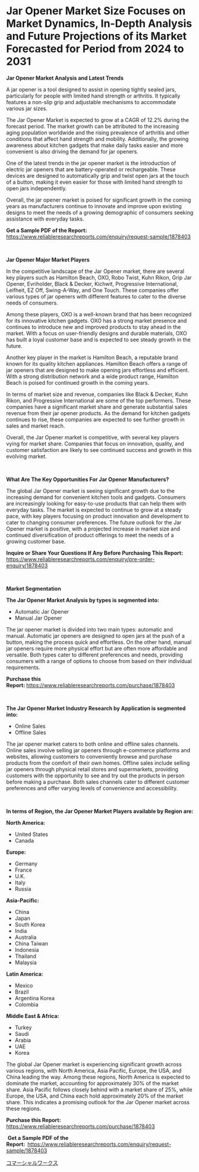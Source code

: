 <p><h1>Jar Opener Market Size Focuses on Market Dynamics, In-Depth Analysis and Future Projections of its Market Forecasted for Period from 2024 to 2031</h1></p><p><strong>Jar Opener Market Analysis and Latest Trends</strong></p>
<p><p>A jar opener is a tool designed to assist in opening tightly sealed jars, particularly for people with limited hand strength or arthritis. It typically features a non-slip grip and adjustable mechanisms to accommodate various jar sizes.</p><p>The Jar Opener Market is expected to grow at a CAGR of 12.2% during the forecast period. The market growth can be attributed to the increasing aging population worldwide and the rising prevalence of arthritis and other conditions that affect hand strength and mobility. Additionally, the growing awareness about kitchen gadgets that make daily tasks easier and more convenient is also driving the demand for jar openers.</p><p>One of the latest trends in the jar opener market is the introduction of electric jar openers that are battery-operated or rechargeable. These devices are designed to automatically grip and twist open jars at the touch of a button, making it even easier for those with limited hand strength to open jars independently.</p><p>Overall, the jar opener market is poised for significant growth in the coming years as manufacturers continue to innovate and improve upon existing designs to meet the needs of a growing demographic of consumers seeking assistance with everyday tasks.</p></p>
<p><strong>Get a Sample PDF of the Report:&nbsp;</strong> <a href="https://www.reliableresearchreports.com/enquiry/request-sample/1878403">https://www.reliableresearchreports.com/enquiry/request-sample/1878403</a></p>
<p>&nbsp;</p>
<p><strong>Jar Opener Major Market Players</strong></p>
<p><p>In the competitive landscape of the Jar Opener market, there are several key players such as Hamilton Beach, OXO, Robo Twist, Kuhn Rikon, Grip Jar Opener, Evriholder, Black & Decker, Kichwit, Progressive International, Leifheit, EZ Off, Swing-A-Way, and One Touch. These companies offer various types of jar openers with different features to cater to the diverse needs of consumers.</p><p>Among these players, OXO is a well-known brand that has been recognized for its innovative kitchen gadgets. OXO has a strong market presence and continues to introduce new and improved products to stay ahead in the market. With a focus on user-friendly designs and durable materials, OXO has built a loyal customer base and is expected to see steady growth in the future.</p><p>Another key player in the market is Hamilton Beach, a reputable brand known for its quality kitchen appliances. Hamilton Beach offers a range of jar openers that are designed to make opening jars effortless and efficient. With a strong distribution network and a wide product range, Hamilton Beach is poised for continued growth in the coming years.</p><p>In terms of market size and revenue, companies like Black & Decker, Kuhn Rikon, and Progressive International are some of the top performers. These companies have a significant market share and generate substantial sales revenue from their jar opener products. As the demand for kitchen gadgets continues to rise, these companies are expected to see further growth in sales and market reach.</p><p>Overall, the Jar Opener market is competitive, with several key players vying for market share. Companies that focus on innovation, quality, and customer satisfaction are likely to see continued success and growth in this evolving market.</p></p>
<p>&nbsp;</p>
<p><strong>What Are The Key Opportunities For Jar Opener Manufacturers?</strong></p>
<p><p>The global Jar Opener market is seeing significant growth due to the increasing demand for convenient kitchen tools and gadgets. Consumers are increasingly looking for easy-to-use products that can help them with everyday tasks. The market is expected to continue to grow at a steady pace, with key players focusing on product innovation and development to cater to changing consumer preferences. The future outlook for the Jar Opener market is positive, with a projected increase in market size and continued diversification of product offerings to meet the needs of a growing customer base.</p></p>
<p><strong>Inquire or Share Your Questions If Any Before Purchasing This Report:</strong> <a href="https://www.reliableresearchreports.com/enquiry/pre-order-enquiry/1878403">https://www.reliableresearchreports.com/enquiry/pre-order-enquiry/1878403</a></p>
<p>&nbsp;</p>
<p><strong>Market Segmentation</strong></p>
<p><strong>The Jar Opener Market Analysis by types is segmented into:</strong></p>
<p><ul><li>Automatic Jar Opener</li><li>Manual Jar Opener</li></ul></p>
<p><p>The jar opener market is divided into two main types: automatic and manual. Automatic jar openers are designed to open jars at the push of a button, making the process quick and effortless. On the other hand, manual jar openers require more physical effort but are often more affordable and versatile. Both types cater to different preferences and needs, providing consumers with a range of options to choose from based on their individual requirements.</p></p>
<p><strong>Purchase this Report:&nbsp;</strong><a href="https://www.reliableresearchreports.com/purchase/1878403">https://www.reliableresearchreports.com/purchase/1878403</a></p>
<p>&nbsp;</p>
<p><strong>The Jar Opener Market Industry Research by Application is segmented into:</strong></p>
<p><ul><li>Online Sales</li><li>Offline Sales</li></ul></p>
<p><p>The jar opener market caters to both online and offline sales channels. Online sales involve selling jar openers through e-commerce platforms and websites, allowing customers to conveniently browse and purchase products from the comfort of their own homes. Offline sales include selling jar openers through physical retail stores and supermarkets, providing customers with the opportunity to see and try out the products in person before making a purchase. Both sales channels cater to different customer preferences and offer varying levels of convenience and accessibility.</p></p>
<p>&nbsp;</p>
<p><strong>In terms of Region, the Jar Opener Market Players available by Region are:</strong></p>
<p>
    <p> <strong> North America: </strong>
        <ul>
            <li>United States</li>
            <li>Canada</li>
        </ul>
        </p> 
    <p> <strong> Europe: </strong>
        <ul>
            <li>Germany</li>
            <li>France</li>
            <li>U.K.</li>
            <li>Italy</li>
            <li>Russia</li>
        </ul>
        </p> 
    <p> <strong> Asia-Pacific: </strong>
        <ul>
            <li>China</li>
            <li>Japan</li>
            <li>South Korea</li>
            <li>India</li>
            <li>Australia</li>
            <li>China Taiwan</li>
            <li>Indonesia</li>
            <li>Thailand</li>
            <li>Malaysia</li>
        </ul>
        </p> 
    <p> <strong> Latin America: </strong>
        <ul>
            <li>Mexico</li>
            <li>Brazil</li>
            <li>Argentina Korea</li>
            <li>Colombia</li>
        </ul>
        </p> 
    <p> <strong> Middle East & Africa: </strong>
        <ul>
            <li>Turkey</li>
            <li>Saudi</li>
            <li>Arabia</li>
            <li>UAE</li>
            <li>Korea</li>
        </ul>
    </p>
    </p>
<p><p>The global Jar Opener market is experiencing significant growth across various regions, with North America, Asia Pacific, Europe, the USA, and China leading the way. Among these regions, North America is expected to dominate the market, accounting for approximately 30% of the market share. Asia Pacific follows closely behind with a market share of 25%, while Europe, the USA, and China each hold approximately 20% of the market share. This indicates a promising outlook for the Jar Opener market across these regions.</p></p>
<p><strong>Purchase this Report: </strong><a href="https://www.reliableresearchreports.com/purchase/1878403">https://www.reliableresearchreports.com/purchase/1878403</a></p>
<p>&nbsp;<strong>Get a Sample PDF of the Report:&nbsp;&nbsp;</strong><a href="https://www.reliableresearchreports.com/enquiry/request-sample/1878403">https://www.reliableresearchreports.com/enquiry/request-sample/1878403</a></p>
<p><strong></strong></p>
<p><p><a href="https://medium.com/@chrispcreem58/%E5%95%86%E6%A5%AD%E7%94%A8%E8%AA%BF%E7%90%86%E9%8D%8B%E5%B8%82%E5%A0%B4-%E5%B8%82%E5%A0%B4cagr-%E5%B8%82%E5%A0%B4%E5%8B%95%E5%90%91-%E6%88%90%E9%95%B7%E6%88%A6%E7%95%A5%E3%81%AB%E9%96%A2%E3%81%99%E3%82%8B%E6%B4%9E%E5%AF%9F-5601b6131ce4">コマーシャルワークス</a></p></p>